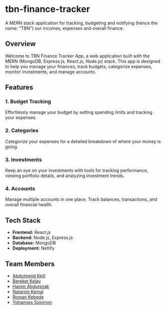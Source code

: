 # tbn-finance-tracker
A MERN stack application for tracking, budgeting and notifying (hence the name: "TBN") our incomes, expenses and overall finance.

## Overview

Welcome to TBN Finance Tracker App, a web application built with the MERN (MongoDB, Express.js, React.js, Node.js) stack. This app is designed to help you manage your finances, track budgets, categorize expenses, monitor investments, and manage accounts.

## Features

### 1. Budget Tracking

Effortlessly manage your budget by setting spending limits and tracking your expenses.

### 2. Categories

Categorize your expenses for a detailed breakdown of where your money is going.

### 3. Investments

Keep an eye on your investments with tools for tracking performance, viewing portfolio details, and analyzing investment trends.

### 4. Accounts

Manage multiple accounts in one place. Track balances, transactions, and overall financial health.

## Tech Stack

- **Frontend:** React.js
- **Backend:** Node.js, Express.js
- **Database:** MongoDB
- **Deployment:** Netlify





## Team Members

- [Abdulmejid Kelil](#)
- [Bereket Kelay](https://github.com/beki-kel)
- [Hanim Abdurezak](https://github.com/Hanim07)
- [Natanim Kemal](https://github.com/Natanim-Kemal)
- [Roman Kebede](https://github.com/Roman0290)
- [Yohannes Solomon](https://github.com/Johna210) 
